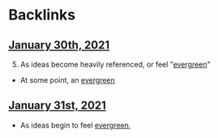 
# Backlinks
## [January 30th, 2021](<January 30th, 2021.md>)
5. As ideas become heavily referenced, or feel "[evergreen](<evergreen.md>)"

- At some point, an [evergreen](<evergreen.md>)

## [January 31st, 2021](<January 31st, 2021.md>)
- As ideas begin to feel [evergreen](<evergreen.md>),

